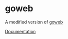 goweb
=====

A modified version of [goweb](http://code.google.com/p/goweb/) 

[Documentation](http://code.google.com/p/goweb/wiki/APIDocumentation)

